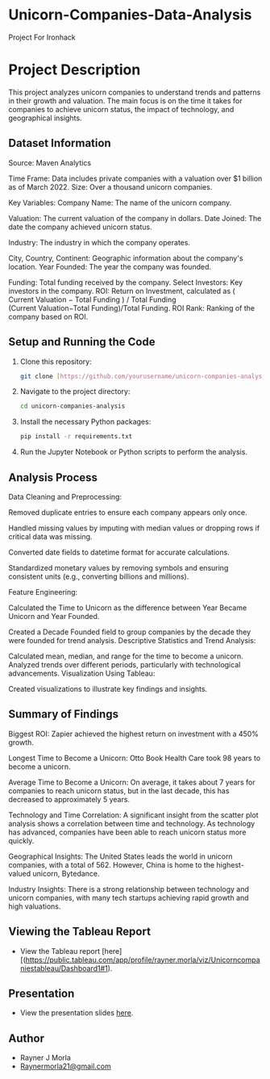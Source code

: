 # Unicorn-Companies-Data-Analysis
Project For Ironhack 

# Project Description

This project analyzes unicorn companies to understand trends and patterns in their growth and valuation. The main focus is on the time it takes for companies to achieve unicorn status, the impact of technology, and geographical insights.

## Dataset Information

Source: Maven Analytics

Time Frame: Data includes private companies with a valuation over $1 billion as of March 2022.
Size: Over a thousand unicorn companies.

Key Variables:
Company Name: The name of the unicorn company.

Valuation: The current valuation of the company in dollars.
Date Joined: The date the company achieved unicorn status.

Industry: The industry in which the company operates.

City, Country, Continent: Geographic information about the company's location.
Year Founded: The year the company was founded.

Funding: Total funding received by the company.
Select Investors: Key investors in the company.
ROI: Return on Investment, calculated as 
(
Current Valuation
−
Total Funding
)
/
Total Funding
(Current Valuation−Total Funding)/Total Funding.
ROI Rank: Ranking of the company based on ROI.

## Setup and Running the Code
1. Clone this repository:
    ```bash
    git clone [https://github.com/yourusername/unicorn-companies-analysis.git](https://github.com/RaynerMorla21/Unicorn-Companies-Data-Analysis/edit/main/README.md)
    ```
2. Navigate to the project directory:
    ```bash
    cd unicorn-companies-analysis
    ```
3. Install the necessary Python packages:
    ```bash
    pip install -r requirements.txt
    ```
4. Run the Jupyter Notebook or Python scripts to perform the analysis.

## Analysis Process

Data Cleaning and Preprocessing:

Removed duplicate entries to ensure each company appears only once.

Handled missing values by imputing with median values or dropping rows if critical data was missing.

Converted date fields to datetime format for accurate calculations.

Standardized monetary values by removing symbols and ensuring consistent units (e.g., converting billions and millions).

Feature Engineering:

Calculated the Time to Unicorn as the difference between Year Became Unicorn and Year Founded.

Created a Decade Founded field to group companies by the decade they were founded for trend analysis.
Descriptive Statistics and Trend Analysis:

Calculated mean, median, and range for the time to become a unicorn.
Analyzed trends over different periods, particularly with technological advancements.
Visualization Using Tableau:

Created visualizations to illustrate key findings and insights.

## Summary of Findings

Biggest ROI: Zapier achieved the highest return on investment with a 450% growth.

Longest Time to Become a Unicorn: Otto Book Health Care took 98 years to become a unicorn.

Average Time to Become a Unicorn: On average, it takes about 7 years for companies to reach unicorn status, but in the last decade, this has decreased to approximately 5 years.

Technology and Time Correlation: A significant insight from the scatter plot analysis shows a correlation between time and technology. As technology has advanced, companies have been able to reach unicorn status more quickly.

Geographical Insights: The United States leads the world in unicorn companies, with a total of 562. However, China is home to the highest-valued unicorn, Bytedance.

Industry Insights: There is a strong relationship between technology and unicorn companies, with many tech startups achieving rapid growth and high valuations.

## Viewing the Tableau Report
- View the Tableau report [here][(https://public.tableau.com/app/profile/rayner.morla/viz/Unicorncompaniestableau/Dashboard1#1).


## Presentation
- View the presentation slides [here](https://www.canva.com/design/DAGJPqjCUWc/_vLgcXkDWqUuVyx3_R4BEQ/edit?utm_content=DAGJPqjCUWc&utm_campaign=designshare&utm_medium=link2&utm_source=sharebutton).

## Author
- Rayner J Morla
- Raynermorla21@gmail.com

